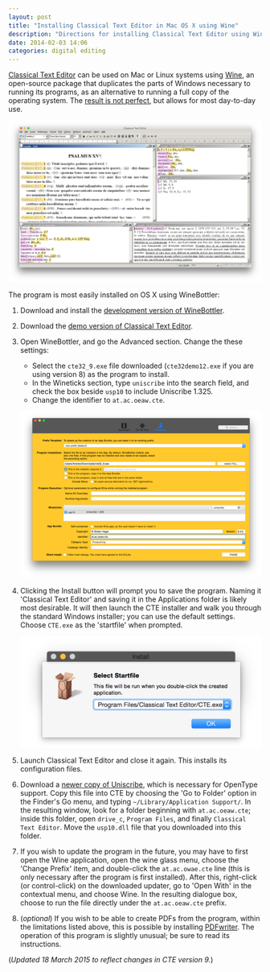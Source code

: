 ```yaml
---
layout: post
title: "Installing Classical Text Editor in Mac OS X using Wine"
description: "Directions for installing Classical Text Editor using WineBottler."
date: 2014-02-03 14:06
categories: digital editing
---
```


[Classical Text Editor](http://cte.oeaw.ac.at) can be used on Mac or Linux systems using [Wine](http://www.winehq.org), an open-source package that duplicates the parts of Windows necessary to running its programs, as an alternative to running a full copy of the operating system. The [result is not perfect](https://appdb.winehq.org/objectManager.php?sClass=application&iId=15806), but allows for most day-to-day use.

![Classical Text Editor running under Wine](/images/cte-mac-main-window.png)

The program is most easily installed on OS X using WineBottler:

1. Download and install the [development version of WineBottler](http://winebottler.kronenberg.org).

2. Download the [demo version of Classical Text Editor](http://cte.oeaw.ac.at/?id0=download).

3. Open WineBottler, and go the Advanced section. Change the these settings:
    - Select the `cte32_9.exe` file downloaded (`cte32demo12.exe` if you are using version 8) as the program to install.
	- In the Wineticks section, type `uniscribe` into the search field, and check the box beside `usp10` to include Uniscribe 1.325.
	- Change the identifier to `at.ac.oeaw.cte`.

    ![WineBottler advanced settings](/images/cte-winebottler-settings.png)

4. Clicking the Install button will prompt you to save the program. Naming it 'Classical Text Editor' and saving it in the Applications folder is likely most desirable. It will then launch the CTE installer and walk you through the standard Windows installer; you can use the default settings. Choose `CTE.exe` as the 'startfile' when prompted.

    ![WineBottler 'Startfile'](/images/cte-winebottler-startfile.png)

5. Launch Classical Text Editor and close it again. This installs its configuration files.

6. Download a [newer copy of Uniscribe](http://homepage.univie.ac.at/stefan.hagel/cte/usp10.dll), which is necessary for OpenType support. Copy this file into CTE by choosing the 'Go to Folder' option in the Finder's Go menu, and typing `~/Library/Application Support/`. In the resulting window, look for a folder beginning with `at.ac.oeaw.cte`; inside this folder, open `drive_c`, `Program Files`, and finally `Classical Text Editor`. Move the `usp10.dll` file that you downloaded into this folder.

7. If you wish to update the program in the future, you may have to first open the Wine application, open the wine glass menu, choose the 'Change Prefix' item, and double-click the `at.ac.owae.cte` line (this is only necessary after the program is first installed). After this, right-click (or control-click) on the downloaded updater, go to 'Open With' in the contextual menu, and choose Wine. In the resulting dialogue box, choose to run the file directly under the `at.ac.oeaw.cte` prefix.

8. (*optional*) If you wish to be able to create PDFs from the program, within the limitations listed above, this is possible by installing [PDFwriter](http://pdfwriterformac.sourceforge.net). The operation of this program is slightly unusual; be sure to read its instructions.

(*Updated 18 March 2015 to reflect changes in CTE version 9.*)
